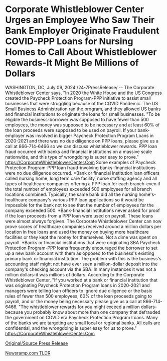 # Corporate Whistleblower Center Urges an Employee Who Saw Their Bank Employer Originate Fraudulent COVID-PPP Loans for Nursing Homes to Call About Whistleblower Rewards-It Might Be Millions of Dollars

WASHINGTON, DC, July 09, 2024 /24-7PressRelease/ -- The Corporate Whistleblower Center says, "In 2020 the White House and the US Congress created the Paycheck Protection Program-PPP initiative to assist small businesses that were struggling because of the COVID Pandemic. The US Small Business Administration ran the program, and they allowed US banks and financial institutions to originate the loans for small businesses.  "To be eligible the business-borrower was supposed to have fewer than 500 employees, the money was supposed to be necessary and at least 60% of the loan proceeds were supposed to be used on payroll. If your bank-employer was involved in bigger Paycheck Protection Program Loans in 2020-2021 and there was no due diligence on PPP loans, please give us a call at 866-714-6466 so we can discuss whistleblower rewards. PPP loan fraud occurred with banks and financial institutions on a massive scale nationwide, and this type of wrongdoing is super easy to prove." https://CorporateWhistleblowerCenter.Com  Some examples of Paycheck Protection Program-PPP loan fraud-involving banks-financial institutions were no due diligence occurred.   *Bank or financial institution loan officers called nursing home, long term care facility, nurse staffing agency and all types of healthcare companies offering a PPP loan for each branch-even if the total number of employees exceeded 500 employees for all branch locations combined. Typically, the same bank did all the nursing home's-healthcare company's various PPP loan applications so it would be impossible for the bank not to see that the number of employees for the company exceeded 500.  *Bank-financial institutions never asked for proof if the loan proceeds from a PPP loan were used on payroll. These loans were almost always forgiven. The Corporate Whistleblower Center can now prove scores of healthcare companies received around a million dollars per location in free loans and used the money on buying more healthcare facilities or they kept the money for themselves. Not a dime was spent on payroll.  *Banks or financial institutions that were originating SBA Paycheck Protection Program-PPP loans frequently encouraged the borrower to set up a new bank account with them as opposed to the business's existing primary bank or financial institution. The problem with this is the business's accounting staff might not have ever seen a million-dollar deposit into the company's checking account via the SBA. In many instances it was not a million dollars-it was millions of dollars.  According to the Corporate Whistleblower Center, "If you worked at a bank or financial institution that was originating Paycheck Protection Program loans in 2020-2021 and managers were telling loan officers to ignore due diligence or the basic rules of fewer than 500 employees, 60% of the loan proceeds going to payroll, and or the money being necessary please give us a call at 866-714-6466.  "The whistleblower rewards for you might exceed a million dollars-because you probably know about more than one company that defrauded the government on COVID era Paycheck Protection Program Loans. Many of the banks we are targeting are small local or regional banks. All calls are confidential, and the wrongdoing is super easy for us to prove." https://CorporateWhistleblowerCenter.Com 

[Original/Source Press Release](https://www.24-7pressrelease.com/press-release/512349/corporate-whistleblower-center-urges-an-employee-who-saw-their-bank-employer-originate-fraudulent-covid-ppp-loans-for-nursing-homes-to-call-about-whistleblower-rewards-it-might-be-millions-of-dollars) 

[Newsramp.com TLDR](https://newsramp.com/None) 